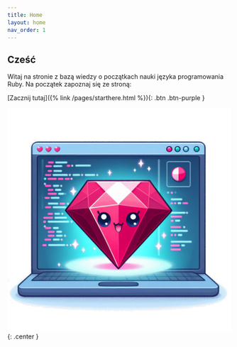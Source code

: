 ```yaml
---
title: Home
layout: home
nav_order: 1
---
```

## Cześć
Witaj na stronie z bazą wiedzy o początkach nauki języka programowania Ruby. Na początek zapoznaj się ze stroną:

[Zacznij tutaj]({% link /pages/starthere.html %}){: .btn .btn-purple }

![](images/cuteruby.jpg){: .center }